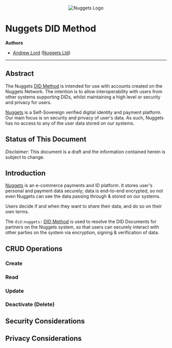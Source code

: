 <p align="center">
  <img src="https://nuggets-public-assets.s3.eu-west-1.amazonaws.com/nuggets-horizontal.png" alt="Nuggets Logo"/>
</p>

# Nuggets DID Method

**Authors**
  - [Andrew Lord](https://github.com/amlord) ([Nuggets Ltd](https://nuggets.life/))

---

## Abstract

The Nuggets [DID Method](https://w3c.github.io/did-core/#methods) is intended for use with accounts created on the Nuggets Network. The intention is to allow interoperability with users from other systems supporting DIDs, whilst maintaining a high level or security and privacy for users.

[Nuggets](https://nuggets.life/) is a Self-Sovereign verified digital identity and payment platform. Our main focus is on security and privacy of user's data. As such, Nuggets has no access to any of the user data stored on our systems.

## Status of This Document

*Disclaimer*: This document is a draft and the information contained herein is subject to change.

## Introduction

[Nuggets](https://nuggets.life/) is an e-commerce payments and ID platform. It stores user's personal and payment data securely; data is end-to-end encrypted, so not even Nuggets can see the data passing through & stored on our systems.

Users decide if and when they want to share their data, and do so on their own terms.

The `did:nuggets:` [DID Method](https://w3c.github.io/did-core/#methods) is used to resolve the DID Documents for partners on the Nuggets system, so that users can securely interact with other parties on the system via encryption, signing & verification of data.

## CRUD Operations

### Create
### Read
### Update
### Deactivate (Delete)

## Security Considerations

## Privacy Considerations

